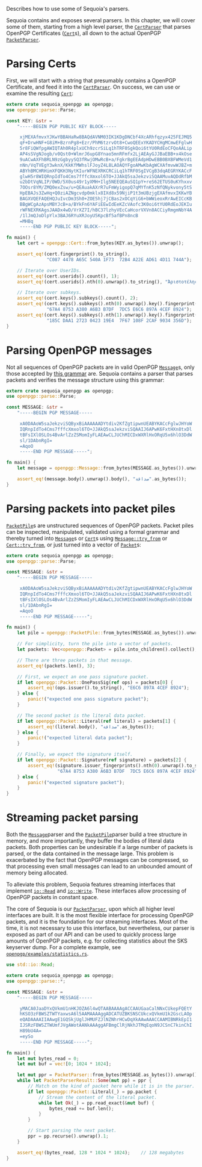 Describes how to use some of Sequoia's parsers.

Sequoia contains and exposes several parsers.  In this chapter, we
will cover some of them, starting from a high level parser, the
[`CertParser`] that parses OpenPGP Certificates ([`Cert`]s), all
down to the actual OpenPGP [`PacketParser`].

[`CertParser`]: ../../sequoia_openpgp/cert/struct.CertParser.html
[`Cert`]: ../../sequoia_openpgp/cert/struct.Cert.html
[`PacketParser`]: ../../sequoia_openpgp/parse/struct.PacketParser.html

# Parsing Certs

First, we will start with a string that presumably contains a
OpenPGP Certificate, and feed it into the [`CertParser`].  On
success, we can use or examine the resulting [`Cert`]:

```rust
extern crate sequoia_openpgp as openpgp;
use openpgp::parse::Parse;

const KEY: &str =
    "-----BEGIN PGP PUBLIC KEY BLOCK-----

     xjMEXAfmvxYJKwYBBAHaRw8BAQdAVNM03IK1KDgDNCbf4XcARhfqzyx425FEJMQ5
     qF+DrwHNF+G8iM+BzrnPg8+Ezr/PhM6tzrvOt8+CwoQEExYKADYCHgMCmwEFglwH
     5r8FiQWfpgAWIQTAh0R4plxUCh9zcrSiLq1hTRF0SgkQoi6tYU0RdEoCFQoAALip
     AP4sSVgNJogb/v0Qst0+WlmrJ6upG8Ynao5mnRFmfx2LjAEAyGJJBaEBB+x4kOse
     9uACwAXFhBRLN9zGgbyySQ3fRwjOMwRcB+a/FgkrBgEEAdpHDwEBB0BXBFWMeVd1
     nNn/VqTVEgY3wknX/KkKfMWhslFJoyZ4L8LAOAQYFgoAMwKbAgWCXAfmvwWJBZ+m
     ABYhBMCHRHimXFQKH3NytKIurWFNEXRKCRCiLq1hTRF0SgIVCgB3dqAEGRYKACcF
     glwH5r8WIQRnpIdTo4Cms7fffcXmxol6TO+JJAkQ5saJekzviSQAAMuvAQDdRfbM
     u2bDtVqNLIP/0WD/5X0us49r1yXMH+Ilg5NEEQEAuSQ1pY+reS62ETUS0uKYhxxv
     7OOsr8YM/ZMQ0exZsw/u+QEAuakAXrR7uFmWyigopQ7qMYfnK5zNfQNykvony5tS
     HpEBAJs3ZwHq+Q0ziAZNgcvdp0mklx8IXd8x59NjiP1t3mUBzjgEXAfmvxIKKwYB
     BAGXVQEFAQEHQJuIvcDm3Sh0+ZOE5hj7jCBas2xOCqYiG6+bWWieoxRrAwEICcKB
     BBgWCgAzApsMBYJcB+a/BYkFn6YAFiEEwIdEeKZcVAofc3K0oi6tYU0RdEoJEKIu
     rWFNEXRKAgsJAADx4wD/VrXZ7I/hBC37lzhyVEcCaHcorVXVn8ACCiyRmgmNbY4A
     /1lJmQJoDlpYlx3BAJ6RYuXRJoyU5KpcBf5afBPn8ncB
     =MHBq
     -----END PGP PUBLIC KEY BLOCK-----";

fn main() {
    let cert = openpgp::Cert::from_bytes(KEY.as_bytes()).unwrap();

    assert_eq!(cert.fingerprint().to_string(),
               "C087 4478 A65C 540A 1F73  72B4 A22E AD61 4D11 744A");

    // Iterate over UserIDs.
    assert_eq!(cert.userids().count(), 1);
    assert_eq!(cert.userids().nth(0).unwrap().to_string(), "Ἀριστοτέλης");

    // Iterate over subkeys.
    assert_eq!(cert.keys().subkeys().count(), 2);
    assert_eq!(cert.keys().subkeys().nth(0).unwrap().key().fingerprint().to_string(),
               "67A4 8753 A380 A6B3 B7DF  7DC5 E6C6 897A 4CEF 8924");
    assert_eq!(cert.keys().subkeys().nth(1).unwrap().key().fingerprint().to_string(),
               "185C DAA1 2723 0423 19E4  7F67 108F 2CAF 9034 356D");
}
```

# Parsing OpenPGP messages

Not all sequences of OpenPGP packets are in valid OpenPGP
[`Message`]s, only those accepted by [this grammar] are.  Sequoia
contains a parser that parses packets and verifies the message
structure using this grammar:

[this grammar]: https://tools.ietf.org/html/rfc4880#section-11.3
[`Message`]: ../../sequoia_openpgp/struct.Message.html

```rust
extern crate sequoia_openpgp as openpgp;
use openpgp::parse::Parse;

const MESSAGE: &str =
    "-----BEGIN PGP MESSAGE-----

     xA0DAAoW5saJekzviSQByxBiAAAAAADYtdiv2KfZgtipwnUEABYKACcFglwJHYoW
     IQRnpIdTo4Cms7fffcXmxol6TO+JJAkQ5saJekzviSQAAIJ6APwK6FxtHXn8txDl
     tBFsIXlOSLOs4BvArlZzZSMomIyFLAEAwCLJUChMICDxWXRlHxORqU5x6hlO3DdW
     sl/1DAbnRgI=
     =AqoO
     -----END PGP MESSAGE-----";

fn main() {
    let message = openpgp::Message::from_bytes(MESSAGE.as_bytes()).unwrap();

    assert_eq!(message.body().unwrap().body(), "صداقة".as_bytes());
}
```

# Parsing packets into packet piles

[`PacketPile`]s are unstructured sequences of OpenPGP packets.  Packet
piles can be inspected, manipulated, validated using a formal grammar
and thereby turned into [`Message`]s or [`Cert`]s using
[`Message::try_from`] or [`Cert::try_from`], or just
turned into a vector of [`Packet`]s:

[`PacketPile`]: ../../sequoia_openpgp/struct.PacketPile.html
[`Packet`]: ../../sequoia_openpgp/enum.Packet.html
[`Cert::try_from`]: ../../sequoia_openpgp/cert/struct.Cert.html#method.try_from
[`Message::try_from`]: ../../sequoia_openpgp/struct.Message.html#method.try_from

```rust
extern crate sequoia_openpgp as openpgp;
use openpgp::parse::Parse;

const MESSAGE: &str =
    "-----BEGIN PGP MESSAGE-----

     xA0DAAoW5saJekzviSQByxBiAAAAAADYtdiv2KfZgtipwnUEABYKACcFglwJHYoW
     IQRnpIdTo4Cms7fffcXmxol6TO+JJAkQ5saJekzviSQAAIJ6APwK6FxtHXn8txDl
     tBFsIXlOSLOs4BvArlZzZSMomIyFLAEAwCLJUChMICDxWXRlHxORqU5x6hlO3DdW
     sl/1DAbnRgI=
     =AqoO
     -----END PGP MESSAGE-----";

fn main() {
    let pile = openpgp::PacketPile::from_bytes(MESSAGE.as_bytes()).unwrap();

    // For simplicity, turn the pile into a vector of packets.
    let packets: Vec<openpgp::Packet> = pile.into_children().collect();

    // There are three packets in that message.
    assert_eq!(packets.len(), 3);

    // First, we expect an one pass signature packet.
    if let openpgp::Packet::OnePassSig(ref ops) = packets[0] {
        assert_eq!(ops.issuer().to_string(), "E6C6 897A 4CEF 8924");
    } else {
        panic!("expected one pass signature packet");
    }

    // The second packet is the literal data packet.
    if let openpgp::Packet::Literal(ref literal) = packets[1] {
        assert_eq!(literal.body(), "صداقة".as_bytes());
    } else {
        panic!("expected literal data packet");
    }

    // Finally, we expect the signature itself.
    if let openpgp::Packet::Signature(ref signature) = packets[2] {
        assert_eq!(signature.issuer_fingerprints().nth(0).unwrap().to_string(),
                   "67A4 8753 A380 A6B3 B7DF  7DC5 E6C6 897A 4CEF 8924");
    } else {
        panic!("expected signature packet");
    }
}
```

# Streaming packet parsing

Both the [`Message`]parser and the [`PacketPile`]parser build a tree
structure in memory, and more importantly, they buffer the bodies of
literal data packets.  Both properties can be undesirable if a large
number of packets is parsed, or the data contained in the message
large.  This problem is exacerbated by the fact that OpenPGP messages
can be compressed, so that processing even small messages can lead to
an unbounded amount of memory being allocated.

To alleviate this problem, Sequoia features streaming interfaces that
implement [`io::Read`] and [`io::Write`].  These interfaces allow
processing of OpenPGP packets in constant space.

[`io::Read`]: https://doc.rust-lang.org/std/io/trait.Read.html
[`io::Write`]: https://doc.rust-lang.org/std/io/trait.Write.html

The core of Sequoia is our [`PacketParser`], upon which all higher
level interfaces are built.  It is the most flexible interface for
processing OpenPGP packets, and it is the foundation for our streaming
interfaces.  Most of the time, it is not necessary to use this
interface, but nevertheless, our parser is exposed as part of our API
and can be used to quickly process large amounts of OpenPGP packets,
e.g. for collecting statistics about the SKS keyserver dump.  For a
complete example, see [`openpgp/examples/statistics.rs`].

[`PacketParser`]: ../../sequoia_openpgp/parse/struct.PacketParser.html
[`openpgp/examples/statistics.rs`]: https://gitlab.com/sequoia-pgp/sequoia/blob/master/openpgp/examples/statistics.rs

```rust
use std::io::Read;

extern crate sequoia_openpgp as openpgp;
use openpgp::parse::*;

const MESSAGE: &str =
    "-----BEGIN PGP MESSAGE-----

     yMACA0JaaDYxQVkmU1nHKJOZA6l4wQTAABAAAAgACCAAUGaaCalNNxCUkepFQEtY
     hKSO3zFBWSZTWTYaxwsA6l5AAMAAAAggADCATUZBKSNSCUkcxQVkmU1k2GscLAOp
     eQADAAAAIIAAwgE1GQSkjUglJHMUFZJlNZNhrHCwDqXkAAwAAACCAAMIBNRkEpI1
     IJSRzFBWSZTWUmfJVgAWotAANkAAAggAFBmgClRjNkhJTMqEqoN9JCSnC7kinChI
     H89bU4A=
     =eySo
     -----END PGP MESSAGE-----";

fn main() {
    let mut bytes_read = 0;
    let mut buf = vec![0; 1024 * 1024];

    let mut ppr = PacketParser::from_bytes(MESSAGE.as_bytes()).unwrap();
    while let PacketParserResult::Some(mut pp) = ppr {
        // Match on the kind of packet here while it is in the parser.
        if let openpgp::Packet::Literal(_) = pp.packet {
            // Stream the content of the literal packet.
            while let Ok(_) = pp.read_exact(&mut buf) {
                bytes_read += buf.len();
            }
        }

        // Start parsing the next packet.
        ppr = pp.recurse().unwrap().1;
    }

    assert_eq!(bytes_read, 128 * 1024 * 1024);    // 128 megabytes
}
```
